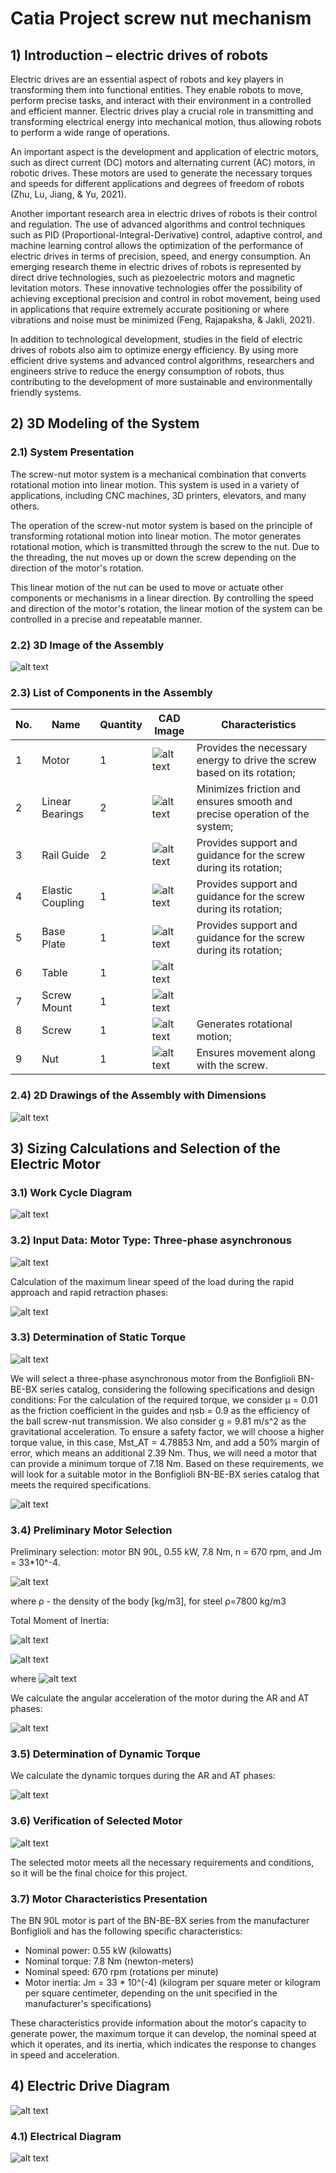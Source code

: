 # Catia Project screw nut mechanism

## 1) Introduction – electric drives of robots

Electric drives are an essential aspect of robots and key players in transforming them into functional entities. They enable robots to move, perform precise tasks, and interact with their environment in a controlled and efficient manner. Electric drives play a crucial role in transmitting and transforming electrical energy into mechanical motion, thus allowing robots to perform a wide range of operations.

An important aspect is the development and application of electric motors, such as direct current (DC) motors and alternating current (AC) motors, in robotic drives. These motors are used to generate the necessary torques and speeds for different applications and degrees of freedom of robots (Zhu, Lu, Jiang, & Yu, 2021).

Another important research area in electric drives of robots is their control and regulation. The use of advanced algorithms and control techniques such as PID (Proportional-Integral-Derivative) control, adaptive control, and machine learning control allows the optimization of the performance of electric drives in terms of precision, speed, and energy consumption. An emerging research theme in electric drives of robots is represented by direct drive technologies, such as piezoelectric motors and magnetic levitation motors. These innovative technologies offer the possibility of achieving exceptional precision and control in robot movement, being used in applications that require extremely accurate positioning or where vibrations and noise must be minimized (Feng, Rajapaksha, & Jakli, 2021).

In addition to technological development, studies in the field of electric drives of robots also aim to optimize energy efficiency. By using more efficient drive systems and advanced control algorithms, researchers and engineers strive to reduce the energy consumption of robots, thus contributing to the development of more sustainable and environmentally friendly systems.

## 2) 3D Modeling of the System

### 2.1) System Presentation

The screw-nut motor system is a mechanical combination that converts rotational motion into linear motion. This system is used in a variety of applications, including CNC machines, 3D printers, elevators, and many others.

The operation of the screw-nut motor system is based on the principle of transforming rotational motion into linear motion. The motor generates rotational motion, which is transmitted through the screw to the nut. Due to the threading, the nut moves up or down the screw depending on the direction of the motor's rotation.

This linear motion of the nut can be used to move or actuate other components or mechanisms in a linear direction. By controlling the speed and direction of the motor's rotation, the linear motion of the system can be controlled in a precise and repeatable manner.

### 2.2) 3D Image of the Assembly

![alt text](image.png)

### 2.3) List of Components in the Assembly

| No. | Name                | Quantity | CAD Image | Characteristics                                                                 |
|-----|---------------------|----------|-----------|---------------------------------------------------------------------------------|
| 1   | Motor               | 1        |      ![alt text](image-1.png)     | Provides the necessary energy to drive the screw based on its rotation;         |
| 2   | Linear Bearings     | 2        |![alt text](image-2.png)           | Minimizes friction and ensures smooth and precise operation of the system;      |
| 3   | Rail Guide          | 2        |![alt text](image-3.png)           | Provides support and guidance for the screw during its rotation;                |
| 4   | Elastic Coupling    | 1        |![alt text](image-4.png)           | Provides support and guidance for the screw during its rotation;                |
| 5   | Base Plate          | 1        |![alt text](image-5.png)           | Provides support and guidance for the screw during its rotation;                |
| 6   | Table               | 1        |![alt text](image-6.png)           |                                                                                 |
| 7   | Screw Mount         | 1        |![alt text](image-7.png)           |                                                                                 |
| 8   | Screw               | 1        | ![alt text](image-8.png)          | Generates rotational motion;                                                    |
| 9   | Nut                 | 1        | ![alt text](image-10.png)         | Ensures movement along with the screw.                                          |


### 2.4) 2D Drawings of the Assembly with Dimensions

![alt text](image-11.png)

## 3) Sizing Calculations and Selection of the Electric Motor

### 3.1) Work Cycle Diagram

![alt text](image-12.png)

### 3.2) Input Data: Motor Type: Three-phase asynchronous

![alt text](image-13.png)

Calculation of the maximum linear speed of the load during the rapid approach and rapid retraction phases:

![alt text](image-14.png)

### 3.3) Determination of Static Torque

![alt text](image-15.png)

We will select a three-phase asynchronous motor from the Bonfiglioli BN-BE-BX series catalog, considering the following specifications and design conditions: For the calculation of the required torque, we consider µ = 0.01 as the friction coefficient in the guides and ηsb = 0.9 as the efficiency of the ball screw-nut transmission. We also consider g = 9.81 m/s^2 as the gravitational acceleration. To ensure a safety factor, we will choose a higher torque value, in this case, Mst_AT = 4.78853 Nm, and add a 50% margin of error, which means an additional 2.39 Nm. Thus, we will need a motor that can provide a minimum torque of 7.18 Nm. Based on these requirements, we will look for a suitable motor in the Bonfiglioli BN-BE-BX series catalog that meets the required specifications.

![alt text](image-16.png)

### 3.4) Preliminary Motor Selection

Preliminary selection: motor BN 90L, 0.55 kW, 7.8 Nm, n = 670 rpm, and Jm = 33*10^-4.

![alt text](image-17.png)

where ρ - the density of the body [kg/m3], for steel ρ=7800 kg/m3

Total Moment of Inertia:

![alt text](image-18.png)

![alt text](image-19.png)

where  ![alt text](image-20.png)

We calculate the angular acceleration of the motor during the AR and AT phases:

![alt text](image-21.png)

### 3.5) Determination of Dynamic Torque

We calculate the dynamic torques during the AR and AT phases:

![alt text](image-22.png)

### 3.6) Verification of Selected Motor

![alt text](image-23.png)

The selected motor meets all the necessary requirements and conditions, so it will be the final choice for this project.

### 3.7) Motor Characteristics Presentation 

The BN 90L motor is part of the BN-BE-BX series from the manufacturer Bonfiglioli and has the following specific characteristics:

- Nominal power: 0.55 kW (kilowatts)
- Nominal torque: 7.8 Nm (newton-meters)
- Nominal speed: 670 rpm (rotations per minute)
- Motor inertia: Jm = 33 * 10^(-4) (kilogram per square meter or kilogram per square centimeter, depending on the unit specified in the manufacturer's specifications)

These characteristics provide information about the motor's capacity to generate power, the maximum torque it can develop, the nominal speed at which it operates, and its inertia, which indicates the response to changes in speed and acceleration.

## 4) Electric Drive Diagram

![alt text](image-24.png)

### 4.1) Electrical Diagram

![alt text](image-25.png)